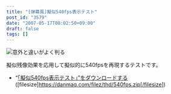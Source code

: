 ```yaml
---
title: "[弾幕風]擬似540fps表示テスト"
post_id: "3579"
date: "2007-05-17T08:02:50+09:00"
draft: false
tags: []
---
```



![意外と違いがよく判る](https://danmaq.com/image/thd/540fps_s.png)

擬似残像効果を応用して擬似的に540fpsを再現するテストです。



  * “[「擬似540fps表示テスト」”をダウンロードする](/filez/thd/540fps.zip)([filesize]https://danmaq.com/filez/thd/540fps.zip[/filesize])
